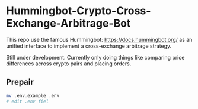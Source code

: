 # Hummingbot-Crypto-Cross-Exchange-Arbitrage-Bot

This repo use the famous Hummingbot: https://docs.hummingbot.org/ as an unified interface to implement a cross-exchange arbitrage strategy.

Still under development. Currently only doing things like comparing price differences across crypto pairs and placing orders.


## Prepair

```bash
mv .env.example .env
# edit .env fiel
```
